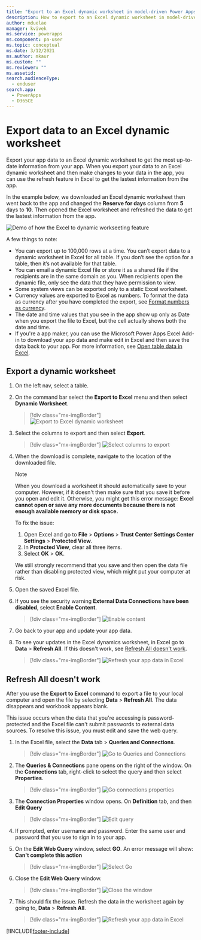 ```yaml
---
title: "Export to an Excel dynamic worksheet in model-driven Power Apps| MicrosoftDocs"
description: How to export to an Excel dynamic worksheet in model-driven Power Apps
author: mduelae
manager: kvivek
ms.service: powerapps
ms.component: pa-user
ms.topic: conceptual
ms.date: 3/12/2021
ms.author: mkaur
ms.custom: ""
ms.reviewer: ""
ms.assetid: 
search.audienceType: 
  - enduser
search.app: 
  - PowerApps
  - D365CE
---
```

# Export data to an Excel dynamic worksheet

Export your app data to an Excel dynamic worksheet to get the most up-to-date information from your app. When you export your data to an Excel dynamic worksheet and then make changes to your data in the app, you can use the refresh feature in Excel to get the lastest information from the app.

In the example below, we downloaded an Excel dynamic worksheet then went back to the app and changed the **Reserve for days** column from **5** days to **10**. Then opened the Excel worksheet and refreshed the data to get the lastest information from the app.

![Demo of how the Excel to dynamic workseeting feature](media/export-excel-dynamicsworksheet-demo.gif "Demo of how the Excel to dynamic workseeting feature")


A few things to note:

- You can export up to 100,000 rows at a time. You can’t export data to a dynamic worksheet in Excel for all table. If you don’t see the option for a table, then it’s not available for that table.
- You can email a dynamic Excel file or store it as a shared file if the recipients are in the same domain as you. When recipients open the dynamic file, only see the data that they have permission to view.   
- Some system views can be exported only to a static Excel worksheet.    
- Currency values are exported to Excel as numbers. To format the data as currency after you have completed the export, see [Format numbers as currency](https://support.microsoft.com/office/format-numbers-as-currency-0a03bb38-1a07-458d-9e30-2b54366bc7a4).
- The date and time values that you see in the app show up only as Date when you export the file to Excel, but the cell actually shows both the date and time.    
- If you're a app maker, you can use the Microsoft Power Apps Excel Add-in to download your app data and make edit in Excel and then save the data back to your app. For more information, see [Open table data in Excel](https://docs.microsoft.com/powerapps/maker/data-platform/data-platform-excel-addin).

## Export a dynamic worksheet

1. On the left nav, select a table.

2. On the command bar select the **Export to Excel** menu and then select **Dynamic Worksheet**.

   > [!div class="mx-imgBorder"] 
   > ![Export to Excel dynamic worksheet](media/open-dynamic-worksheet.png "Select export to Excel dynamic worksheet")
  
3. Select the columns to export and then select **Export**.  

   > [!div class="mx-imgBorder"] 
   > ![Select columns to export](media/open-dynamic-worksheet-1.png "*Select columns to export**")
  
4. When the download is complete, navigate to the location of the downloaded file.
  
   > [!NOTE]
   > When you download a worksheet it should automatically save to your computer. However, if it doesn't then make sure that you save it before you open and edit it. Otherwise, you might get this error message: **Excel cannot open or save any more documents because there is not enough available memory or disk space.**  
   > 
   > To fix the issue:  
   > 
   >    1. Open Excel and go to **File** > **Options** > **Trust Center** **Settings Center Settings** > **Protected View**.  
   >    2. In **Protected View**, clear all three items.  
   >    3. Select **OK** > **OK**.  
   >     
   >    We still strongly recommend that you save and then open the data file rather than disabling protected view, which might put your computer at risk.  
  
5. Open the saved Excel file.
  
6. If you see the security warning **External Data Connections have been disabled**, select **Enable Content**.  

   > [!div class="mx-imgBorder"] 
   > ![Enable content](media/enable-content.png "Enable content") 

7. Go back to your app and update your app data.
8. To see your updates in the Excel dynamics worksheet, in Excel go to **Data** > **Refresh All**. If this doesn't work, see [Refresh All doesn't work](export-excel-dynamic-worksheet.md#refresh-all-doesnt-work).

   > [!div class="mx-imgBorder"] 
   > ![Refresh your app data in Excel](media/refresh-data.png "Refresh your app data in Excel") 
  

## Refresh All doesn't work

After you use the **Export to Excel** command to export a file to your local computer and open the file by selecting **Data** > **Refresh All**. The data disappears and workbook appears blank.

This issue occurs when the data that you're accessing is password-protected and the Excel file can't submit passwords to external data sources. To resolve this issue, you must edit and save the web query.

1. In the Excel file, select the **Data** tab > **Queries and Connections**.

   > [!div class="mx-imgBorder"] 
   > ![Go to Queries and Connections](media/excel-dynamic-ts-1.png "Go to Queries and Connections") 
   
3. The **Queries & Connections** pane opens on the right of the window. On the **Connections** tab, right-click to select the query and then select **Properties**.

   > [!div class="mx-imgBorder"] 
   > ![Go connections properties](media/excel-dynamic-ts-2.png "Go connections properties")
   
5. The **Connection Properties** window opens. On **Definition** tab, and then **Edit Query**

   > [!div class="mx-imgBorder"] 
   > ![Edit query](media/excel-dynamic-ts-3.png "Edit Query")

6. If prompted, enter username and password. Enter the same user and password that you use to sign in to your app.

7. On the **Edit Web Query** window, select **GO**. An error message will show: **Can't complete this action** 

   > [!div class="mx-imgBorder"] 
   > ![Select Go](media/excel-dynamic-ts-4.png "Select GO")

8. Close the **Edit Web Query** window.

   > [!div class="mx-imgBorder"] 
   > ![Close the window](media/excel-dynamic-ts-5.png "Close the window")

9. This should fix the issue. Refresh the data in the worksheet again by going to, **Data** > **Refresh All**. 

   > [!div class="mx-imgBorder"] 
   > ![Refresh your app data in Excel](media/refresh-data.png "Refresh your app data in Excel") 




[!INCLUDE[footer-include](../includes/footer-banner.md)]
